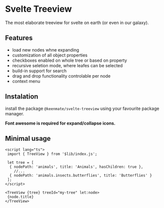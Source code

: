 # Svelte Treeview

The most elaborate treeview for svelte on earth (or even in our galaxy).

## Features

- load new nodes whne expanding
- customization of all object properties
- checkboxes enabled on whole tree or based on property
- recursive seletion mode, where leafes can be selected
- build-in support for search
- drag and drop functionality controlable per node
- context menu

## Instalation

install the package `@keenmate/svelte-treeview` using your favourite package manager.

**Font awesome is required for expand/collapse icons.**

## Minimal usage

```svelte
<script lang="ts">
 import { TreeView } from '$lib/index.js';

 let tree = [
  { nodePath: 'animals', title: 'Animals', hasChildren: true },
    //...
  { nodePath: 'animals.insects.butterflies', title: 'Butterflies' }
 ];
</script>

<TreeView {tree} treeId="my-tree" let:node>
 {node.title}
</TreeView>

```
